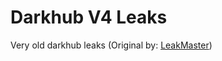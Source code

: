 # Darkhub V4 Leaks

Very old darkhub leaks (Original by: [LeakMaster](https://github.com/LeakMaster))

